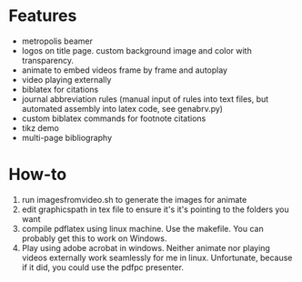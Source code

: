 # Features

- metropolis beamer
- logos on title page. custom background image and color with transparency.
- animate to embed videos frame by frame and autoplay
- video playing externally
- biblatex for citations
- journal abbreviation rules (manual input of rules into text files, but automated assembly into latex code, see genabrv.py)
- custom biblatex commands for footnote citations
- tikz demo
- multi-page bibliography




# How-to

1. run imagesfromvideo.sh to generate the images for animate
2. edit graphicspath in tex file to ensure it's it's pointing to the folders you want
3. compile pdflatex using linux machine. Use the makefile. You can probably get this to work on Windows.
4. Play using adobe acrobat in windows. Neither animate nor playing videos externally work seamlessly for me in linux. Unfortunate, because if it did, you could use the pdfpc presenter.